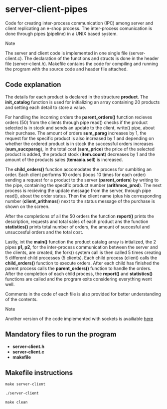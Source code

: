 # server-client-pipes #

Code for creating inter-process communication (IPC) among server and client replicating an e-shop process. The inter-process comunication is done through pipes (pipeline) in a UNIX based system. 

>[!NOTE]
>The server and client code is implemented in one single file (server-client.c). The declaration of the functions and structs is done in the header file (server-client.h). Makefile contains the code for compiling and running the program with the source code and header file attached.

## Code explanation ##

The details for each product is declared in the structure __product__. The __init_catalog__ function is used for initializing an array containing 20 products and setting each detail to store a value. 

For handling the incoming orders the __parent_orders()__ function recieves orders (50) from the clients through pipe read() checks if the product selected is in stock and sends an update to the client, write() pipe, about their purchase. The amount of orders __sum_parag__ increases by 1, the request for the specific product is also increased by 1 and depending on whether the ordered product is in stock the successful orders increases (__sum_succparag__), in the total cost (__sum_price__) the price of the selected product is added, the product stock (__item.count__) decreases by 1 and the amount of the products sales (__temaxia.sell__) is increased. 

The __child_orders()__ function accomodates the process for sumbiting an order. Each client performs 10 orders (loops 10 times for each order) sending a request for a product to the server (__parent_orders__) by writing to the pipe, containing the specific product number (__arithmos_prod__). The next process is recieving the update message from the server, through pipe read(), about the order status. Then the client name (plus his corresponding number (__client_arithmos__)) next to the status message of the purchase is shown on the screen. 

After the completions of all the 50 orders the function __report()__ prints the description, requests and total sales of each product ans the function __statistics()__ prints total number of orders, the amount of succesful and unsuccesful orders and the total cost.

Lastly, int the __main()__ function the product catalog array is intialized, the 2 pipes __p1, p2__, for the inter-process communication between the server and the clients, are created, the fork() system call is then called 5 times creating 5 different child processes (5 clients). Each child process (client) calls the __child_orders()__ function to execute orders. After each child has finished the parent process calls the __parent_orders()__ function to handle the orders. After the completion of each child process, the __report()__ and __statistics()__ functions are called and the program exits considering everything went well.

Comments in the code of each file is also provided for better understanding of the contents.

>[!NOTE]
>Another version of the code implemented with sockets is availiable [here](https://github.com/ThomasRoinas/server-client-sockets)

## Mandatory files to run the program ##

- __server-client.h__   
- __server-client.c__    
- __makefile__

## Makefile instructions ##
```makefile
make server-client

./server-client   

make clean
``` 

